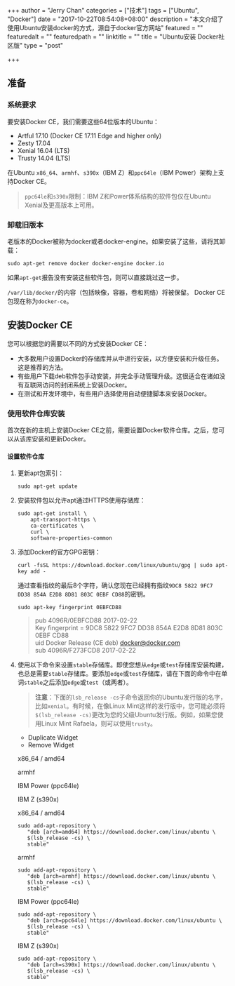 +++
author = "Jerry Chan"
categories = ["技术"]
tags = ["Ubuntu", "Docker"]
date = "2017-10-22T08:54:08+08:00"
description = "本文介绍了使用Ubuntu安装docker的方式，源自于docker官方网站"
featured = ""
featuredalt = ""
featuredpath = ""
linktitle = ""
title = "Ubuntu安装 Docker社区版"
type = "post"

+++

准备
--

### 系统要求

要安装Docker CE，我们需要这些64位版本的Ubuntu：

*   Artful 17.10 (Docker CE 17.11 Edge and higher only)
*   Zesty 17.04
*   Xenial 16.04 (LTS)
*   Trusty 14.04 (LTS)

在Ubuntu `x86_64`、`armhf`、`s390x`（IBM Z）和`ppc64le`（IBM Power）架构上支持Docker CE。

> `ppc64le`和`s390x`限制：IBM Z和Power体系结构的软件包仅在Ubuntu Xenial及更高版本上可用。

### 卸载旧版本

老版本的Docker被称为docker或者docker-engine。如果安装了这些，请将其卸载：

    sudo apt-get remove docker docker-engine docker.io


如果`apt-get`报告没有安装这些软件包，则可以直接跳过这一步。

`/var/lib/docker/`的内容（包括映像，容器，卷和网络）将被保留。 Docker CE包现在称为`docker-ce`。

安装Docker CE
-----------

您可以根据您的需要以不同的方式安装Docker CE：

*   大多数用户设置Docker的存储库并从中进行安装，以方便安装和升级任务。这是推荐的方法。
*   有些用户下载deb软件包手动安装，并完全手动管理升级。这很适合在诸如没有互联网访问的封闭系统上安装Docker。
*   在测试和开发环境中，有些用户选择使用自动便捷脚本来安装Docker。

### 使用软件仓库安装

首次在新的主机上安装Docker CE之前，需要设置Docker软件仓库。之后，您可以从该库安装和更新Docker。

#### 设置软件仓库

1.  更新apt包索引：  

        sudo apt-get update


2.  安装软件包以允许apt通过HTTPS使用存储库：  

        sudo apt-get install \
            apt-transport-https \
            ca-certificates \
            curl \
            software-properties-common


3.  添加Docker的官方GPG密钥：  

        curl -fsSL https://download.docker.com/linux/ubuntu/gpg | sudo apt-key add -


    通过查看指纹的最后8个字符，确认您现在已经拥有指纹`9DC8 5822 9FC7 DD38 854A E2D8 8D81 803C 0EBF CD88`的密钥。

        sudo apt-key fingerprint 0EBFCD88


    > pub 4096R/0EBFCD88 2017-02-22  
    > Key fingerprint = 9DC8 5822 9FC7 DD38 854A E2D8 8D81 803C 0EBF CD88  
    > uid Docker Release (CE deb) [docker@docker.com](mailto:docker@docker.com)  
    > sub 4096R/F273FCD8 2017-02-22

4.  使用以下命令来设置`stable`存储库。即使您想从`edge`或`test`存储库安装构建，也总是需要`stable`存储库。要添加`edge`或`test`存储库，请在下面的命令中在单词`stable`之后添加`edge`或`test`（或两者）。  

    > **注意**：下面的`lsb_release -cs`子命令返回你的Ubuntu发行版的名字，比如`xenial`。有时候，在像Linux Mint这样的发行版中，您可能必须将`$(lsb_release -cs)`更改为您的父级Ubuntu发行版。例如，如果您使用Linux Mint Rafaela，则可以使用`trusty`。

    *   Duplicate Widget
    *   Remove Widget

    x86_64 / amd64

    armhf

    IBM Power (ppc64le)

    IBM Z (s390x)

    x86_64 / amd64

        sudo add-apt-repository \
           "deb [arch=amd64] https://download.docker.com/linux/ubuntu \
           $(lsb_release -cs) \
           stable"


    armhf

        sudo add-apt-repository \
           "deb [arch=armhf] https://download.docker.com/linux/ubuntu \
           $(lsb_release -cs) \
           stable"


    IBM Power (ppc64le)

        sudo add-apt-repository \
           "deb [arch=ppc64le] https://download.docker.com/linux/ubuntu \
           $(lsb_release -cs) \
           stable"


    IBM Z (s390x)

        sudo add-apt-repository \
           "deb [arch=s390x] https://download.docker.com/linux/ubuntu \
           $(lsb_release -cs) \
           stable"
